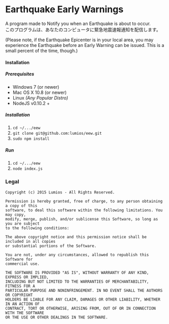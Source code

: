 # Earthquake Early Warnings
A program made to Notify you when an Earthquake is about to occur.  
このプログラムは、あなたのコンピュータに緊急地震速報通知を配信します。  

(Please note, if the Earthquake Epicenter is in your local area, you may experience the Earthquake before an Early Warning can be issued. This is a small percent of the time, though.)

#### Installation
##### Prerequisites
- Windows 7 (or newer)
- Mac OS X 10.8 (or newer)
- Linux _(Any Popular Distro)_
- NodeJS v0.10.2 +

##### Installation
1. `cd ~/.../eew`
2. `git clone git@github.com:lumios/eew.git`
3. `sudo npm install`

##### Run
1. `cd ~/.../eew`
2. `node index.js`

### Legal
```text
Copyright (c) 2015 Lumios - All Rights Reserved.

Permission is hereby granted, free of charge, to any person obtaining a copy of this
software, to deal this software within the following limitations. You may copy,
modify, merge, publish, and/or sublicense this Software, so long as you are subject
to the following conditions:

The above copyright notice and this permission notice shall be included in all copies
or substantial portions of the Software.

You are not, under any circumstances, allowed to republish this Software for
commercial use.

THE SOFTWARE IS PROVIDED "AS IS", WITHOUT WARRANTY OF ANY KIND, EXPRESS OR IMPLIED,
INCLUDING BUT NOT LIMITED TO THE WARRANTIES OF MERCHANTABILITY, FITNESS FOR A
PARTICULAR PURPOSE AND NONINFRINGEMENT. IN NO EVENT SHALL THE AUTHORS OR COPYRIGHT
HOLDERS BE LIABLE FOR ANY CLAIM, DAMAGES OR OTHER LIABILITY, WHETHER IN AN ACTION OF
CONTRACT, TORT OR OTHERWISE, ARISING FROM, OUT OF OR IN CONNECTION WITH THE SOFTWARE
OR THE USE OR OTHER DEALINGS IN THE SOFTWARE.
```
